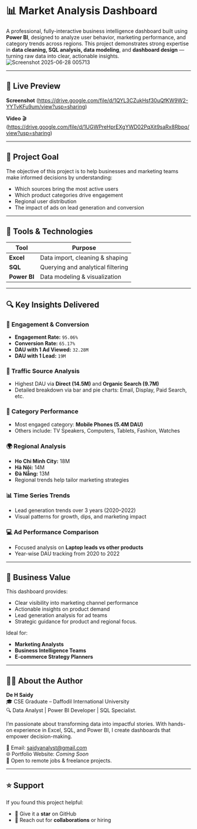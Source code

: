 # 📊 Market Analysis Dashboard

A professional, fully-interactive business intelligence dashboard built using **Power BI**, designed to analyze user behavior, marketing performance, and category trends across regions. This project demonstrates strong expertise in **data cleaning, SQL analysis, data modeling**, and **dashboard design** — turning raw data into clear, actionable insights.
![Screenshot 2025-06-28 005713](https://github.com/user-attachments/assets/9d6ffb42-da6c-4db6-a6fb-c626eda83124)



---

## 📸 Live Preview


**Screenshot**
(https://drive.google.com/file/d/1QYL3CZukHsf30uQfKW9W2-YYTvKFu9um/view?usp=sharing) 

**Video**
🎬 (https://drive.google.com/file/d/1UGWPreHprEXgYWD02PqXit9saRx8Rbpq/view?usp=sharing)


---

## 🎯 Project Goal

The objective of this project is to help businesses and marketing teams make informed decisions by understanding:
- Which sources bring the most active users
- Which product categories drive engagement 
- Regional user distribution
- The impact of ads on lead generation and conversion

---

## 🧰 Tools & Technologies

| Tool      | Purpose                          |
|-----------|----------------------------------|
| **Excel** | Data import, cleaning & shaping |
| **SQL**   | Querying and analytical filtering|
| **Power BI** | Data modeling & visualization  |

---

## 🔍 Key Insights Delivered

### 🧠 Engagement & Conversion
- **Engagement Rate:** `95.06%`
- **Conversion Rate:** `65.17%`
- **DAU with 1 Ad Viewed:** `32.28M`
- **DAU with 1 Lead:** `19M`

### 🔗 Traffic Source Analysis
- Highest DAU via **Direct (14.5M)** and **Organic Search (9.7M)**
- Detailed breakdown via bar and pie charts: Email, Display, Paid Search, etc.

### 🛒 Category Performance
- Most engaged category: **Mobile Phones (5.4M DAU)**
- Others include: TV Speakers, Computers, Tablets, Fashion, Watches

### 🌍 Regional Analysis
- **Ho Chi Minh City:** 18M  
- **Hà Nội:** 14M  
- **Đà Nẵng:** 13M  
- Regional trends help tailor marketing strategies

### 📊 Time Series Trends
- Lead generation trends over 3 years (2020–2022)
- Visual patterns for growth, dips, and marketing impact

### 💻 Ad Performance Comparison
- Focused analysis on **Laptop leads vs other products**
- Year-wise DAU tracking from 2020 to 2022


---


## 💼 Business Value

This dashboard provides:
- Clear visibility into marketing channel performance
- Actionable insights on product demand
- Lead generation analysis for ad teams
- Strategic guidance for product and regional focus.

Ideal for:
- **Marketing Analysts**
- **Business Intelligence Teams**
- **E-commerce Strategy Planners**

---

## 👨‍💼 About the Author

**De H Saidy**  
🎓 CSE Graduate – Daffodil International University  
🔍 Data Analyst | Power BI Developer | SQL Specialist.

I’m passionate about transforming data into impactful stories. With hands-on experience in Excel, SQL, and Power BI, I create dashboards that empower decision-making.

📧 Email: saidyanalyst@gmail.com  
🌐 Portfolio Website: *Coming Soon*  
📌 Open to remote jobs & freelance projects.

---

## ⭐ Support

If you found this project helpful:
- 🌟 Give it a **star** on GitHub  
- 📩 Reach out for **collaborations** or hiring
